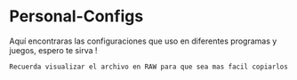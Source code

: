 # Personal-Configs
Aquí encontraras las configuraciones que uso en diferentes programas y juegos, espero te sirva !

`Recuerda visualizar el archivo en RAW para que sea mas facil copiarlos`
